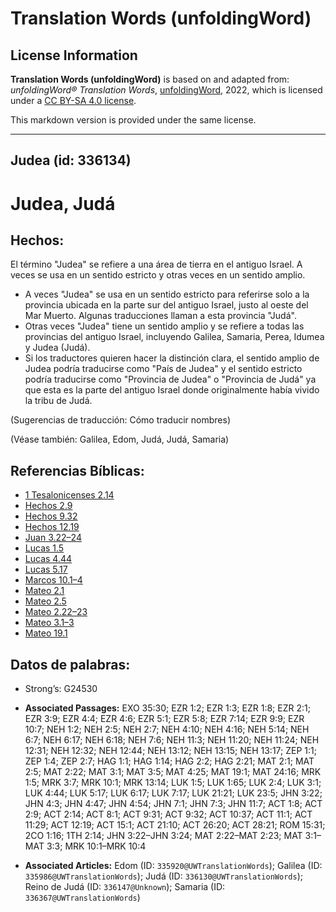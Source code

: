 # Translation Words (unfoldingWord)

## License Information

**Translation Words (unfoldingWord)** is based on and adapted from: _unfoldingWord® Translation Words_, [unfoldingWord](https://unfoldingword.org/utw), 2022, which is licensed under a [CC BY-SA 4.0 license](https://creativecommons.org/licenses/by-sa/4.0/legalcode.en).

This markdown version is provided under the same license.



--------------------------------

## Judea (id: 336134)

Judea, Judá
===========

Hechos:
-------

El término "Judea" se refiere a una área de tierra en el antiguo Israel. A veces se usa en un sentido estricto y otras veces en un sentido amplio.

* A veces "Judea" se usa en un sentido estricto para referirse solo a la provincia ubicada en la parte sur del antiguo Israel, justo al oeste del Mar Muerto. Algunas traducciones llaman a esta provincia "Judá".
* Otras veces "Judea" tiene un sentido amplio y se refiere a todas las provincias del antiguo Israel, incluyendo Galilea, Samaria, Perea, Idumea y Judea (Judá).
* Si los traductores quieren hacer la distinción clara, el sentido amplio de Judea podría traducirse como "País de Judea" y el sentido estricto podría traducirse como "Provincia de Judea" o "Provincia de Judá" ya que esta es la parte del antiguo Israel donde originalmente había vivido la tribu de Judá.

(Sugerencias de traducción: Cómo traducir nombres)

(Véase también: Galilea, Edom, Judá, Judá, Samaria)

Referencias Bíblicas:
---------------------

* [1 Tesalonicenses 2\.14](https://ref.ly/1Thess2:14)
* [Hechos 2\.9](https://ref.ly/Acts2:9)
* [Hechos 9\.32](https://ref.ly/Acts9:32)
* [Hechos 12\.19](https://ref.ly/Acts12:19)
* [Juan 3\.22–24](https://ref.ly/John3:22-John3:24)
* [Lucas 1\.5](https://ref.ly/Luke1:5)
* [Lucas 4\.44](https://ref.ly/Luke4:44)
* [Lucas 5\.17](https://ref.ly/Luke5:17)
* [Marcos 10\.1–4](https://ref.ly/Mark10:1-Mark10:4)
* [Mateo 2\.1](https://ref.ly/Matt2:1)
* [Mateo 2\.5](https://ref.ly/Matt2:5)
* [Mateo 2\.22–23](https://ref.ly/Matt2:22-Matt2:23)
* [Mateo 3\.1–3](https://ref.ly/Matt3:1-Matt3:3)
* [Mateo 19\.1](https://ref.ly/Matt19:1)

Datos de palabras:
------------------

* Strong’s: G24530

* **Associated Passages:** EXO 35:30; EZR 1:2; EZR 1:3; EZR 1:8; EZR 2:1; EZR 3:9; EZR 4:4; EZR 4:6; EZR 5:1; EZR 5:8; EZR 7:14; EZR 9:9; EZR 10:7; NEH 1:2; NEH 2:5; NEH 2:7; NEH 4:10; NEH 4:16; NEH 5:14; NEH 6:7; NEH 6:17; NEH 6:18; NEH 7:6; NEH 11:3; NEH 11:20; NEH 11:24; NEH 12:31; NEH 12:32; NEH 12:44; NEH 13:12; NEH 13:15; NEH 13:17; ZEP 1:1; ZEP 1:4; ZEP 2:7; HAG 1:1; HAG 1:14; HAG 2:2; HAG 2:21; MAT 2:1; MAT 2:5; MAT 2:22; MAT 3:1; MAT 3:5; MAT 4:25; MAT 19:1; MAT 24:16; MRK 1:5; MRK 3:7; MRK 10:1; MRK 13:14; LUK 1:5; LUK 1:65; LUK 2:4; LUK 3:1; LUK 4:44; LUK 5:17; LUK 6:17; LUK 7:17; LUK 21:21; LUK 23:5; JHN 3:22; JHN 4:3; JHN 4:47; JHN 4:54; JHN 7:1; JHN 7:3; JHN 11:7; ACT 1:8; ACT 2:9; ACT 2:14; ACT 8:1; ACT 9:31; ACT 9:32; ACT 10:37; ACT 11:1; ACT 11:29; ACT 12:19; ACT 15:1; ACT 21:10; ACT 26:20; ACT 28:21; ROM 15:31; 2CO 1:16; 1TH 2:14; JHN 3:22–JHN 3:24; MAT 2:22–MAT 2:23; MAT 3:1–MAT 3:3; MRK 10:1–MRK 10:4
* **Associated Articles:** Edom (ID: `335920@UWTranslationWords`); Galilea (ID: `335986@UWTranslationWords`); Judá (ID: `336130@UWTranslationWords`); Reino de Judá (ID: `336147@Unknown`); Samaria (ID: `336367@UWTranslationWords`)

